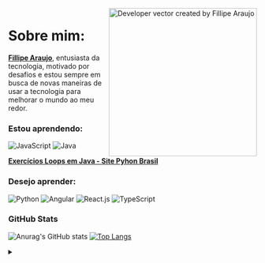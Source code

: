<img align="right" alt="Developer vector created by Fillipe Araujo" height="300" src="https://user-images.githubusercontent.com/106853088/224595953-6144b836-a731-45d0-8285-176bf5685e2e.png">
<h1 id="top" align="left">Sobre mim:</h1>

<p align="left"><a href="https://www.linkedin.com/in/fillipe-araujo/"><strong>Fillipe Araujo</strong></a>, entusiasta da tecnologia, motivado por desafios e estou sempre em busca de novas maneiras de usar a tecnologia para melhorar o mundo ao meu redor. <br>
</a></p>
 
 <h3 align="left">Estou aprendendo:</h3>

![JavaScript](https://img.shields.io/badge/JavaScript-ECE2FB?style=for-the-badge&logo=javascript&logoColor=F7DF1E)
![Java](https://img.shields.io/badge/Java-ECE2FB?style=for-the-badge&logo=java)

<a href="https://github.com/Fillpin/loops-e-arrays/tree/master/src/br/com/dio/exercicios/loops/pythonbrasil"><strong>Exercícios Loops em Java - Site Pyhon Brasil</strong></a>




<h3 align="left">Desejo aprender: </h3>

![Python](https://img.shields.io/badge/Python-ECE2FB?style=for-the-badge&logo=python)
![Angular](https://img.shields.io/badge/Angular-ECE2FB?style=for-the-badge&logo=angular&logoColor=FF0000)
![React.js](https://img.shields.io/badge/React-ECE2FB?style=for-the-badge&logo=react)
![TypeScript](https://img.shields.io/badge/TypeScript-ECE2FB?style=for-the-badge&logo=typescript)

<h3 align="left">GitHub Stats</h3>

![Anurag's GitHub stats](https://github-readme-stats-git-masterrstaa-rickstaa.vercel.app/api?username=Fillpin&hide_title=true&show_icons=true&include_all_commits=false&count_private=true&line_height=25&hide=issues&bg_color=020114&title_color=00FF7F&text_color=FFF&border_radius=3&border_color=00FF7F&icon_color=00FF7F&theme=jolly)
[![Top Langs](https://github-readme-stats-git-masterrstaa-rickstaa.vercel.app/api/top-langs/?username=Fillpin&line_height=10&card_width=290&layout=compact&hide_title=false&count_private=true&langs_count=4&show_icons=true&title_color=00FF7F&hide=html,css&bg_color=020114&text_color=8B8B8B&border_radius=3&border_color=181832)](https://github.com/Fillpin/github-readme-stats)
  <br>

<details align="left">
  <summary></summary> 
 
  - Badges by <a href="https://shields.io/">shields.io</a><br>
  - GitHub Stats by <a href="https://github.com/anuraghazra/github-readme-stats">anuraghazra</a>
  - Developer vector created by <a href="https://www.behance.net/fillipearaujo_"> Fillipe Araujo</a>
  - README.md inspired by <a href="https://github.com/elidianaandrade"><strong>Elidiana Andrade</strong></a>
 
</details>



